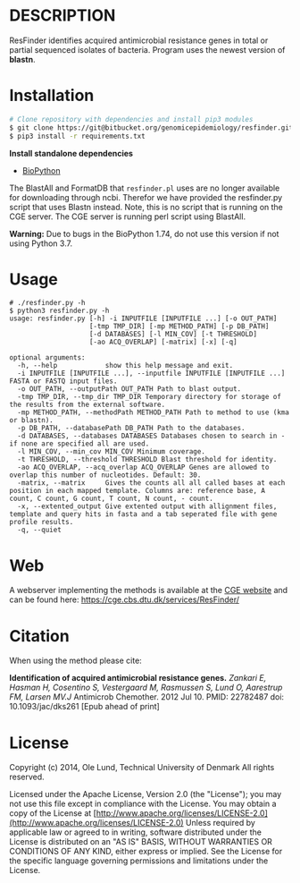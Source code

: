 # DESCRIPTION

ResFinder identifies acquired antimicrobial resistance genes in total or partial sequenced isolates of bacteria. Program uses the newest version of **blastn**.

# Installation

```bash
# Clone repository with dependencies and install pip3 modules
$ git clone https://git@bitbucket.org/genomicepidemiology/resfinder.git --recursive
$ pip3 install -r requirements.txt
```

**Install standalone dependencies**

* [BioPython](ftp://ftp.ncbi.nlm.nih.gov/blast/executables/blast+/LATEST/)

The BlastAll and FormatDB that `resfinder.pl` uses are no longer available for downloading through ncbi. Therefor we have provided the resfinder.py script that uses Blastn instead. Note, this is no script that is running on the CGE server. The CGE server is running perl script using BlastAll.

**Warning:** Due to bugs in the BioPython 1.74, do not use this version if not using Python 3.7.


# Usage
```
# ./resfinder.py -h
$ python3 resfinder.py -h
usage: resfinder.py [-h] -i INPUTFILE [INPUTFILE ...] [-o OUT_PATH]
                    [-tmp TMP_DIR] [-mp METHOD_PATH] [-p DB_PATH]
                    [-d DATABASES] [-l MIN_COV] [-t THRESHOLD]
                    [-ao ACQ_OVERLAP] [-matrix] [-x] [-q]

optional arguments:
  -h, --help            show this help message and exit.
  -i INPUTFILE [INPUTFILE ...], --inputfile INPUTFILE [INPUTFILE ...] FASTA or FASTQ input files.
  -o OUT_PATH, --outputPath OUT_PATH Path to blast output.
  -tmp TMP_DIR, --tmp_dir TMP_DIR Temporary directory for storage of the results from the external software.
  -mp METHOD_PATH, --methodPath METHOD_PATH Path to method to use (kma or blastn).
  -p DB_PATH, --databasePath DB_PATH Path to the databases.
  -d DATABASES, --databases DATABASES Databases chosen to search in - if none are specified all are used.
  -l MIN_COV, --min_cov MIN_COV Minimum coverage.
  -t THRESHOLD, --threshold THRESHOLD Blast threshold for identity.
  -ao ACQ_OVERLAP, --acq_overlap ACQ_OVERLAP Genes are allowed to overlap this number of nucleotides. Default: 30.
  -matrix, --matrix     Gives the counts all all called bases at each position in each mapped template. Columns are: reference base, A count, C count, G count, T count, N count, - count.
  -x, --extented_output Give extented output with allignment files, template and query hits in fasta and a tab seperated file with gene profile results.
  -q, --quiet
```

# Web

A webserver implementing the methods is available at the [CGE website](http://www.genomicepidemiology.org/) and can be found here: https://cge.cbs.dtu.dk/services/ResFinder/

# Citation

When using the method please cite:

**Identification of acquired antimicrobial resistance genes.**
*Zankari E, Hasman H, Cosentino S, Vestergaard M, Rasmussen S, Lund O, Aarestrup FM, Larsen MV.J*
Antimicrob Chemother. 2012 Jul 10.
PMID: 22782487 doi: 10.1093/jac/dks261
[Epub ahead of print]

# License

Copyright (c) 2014, Ole Lund, Technical University of Denmark All rights reserved.

Licensed under the Apache License, Version 2.0 (the "License"); you may not use this file except in compliance with the License. You may obtain a copy of the License at [http://www.apache.org/licenses/LICENSE-2.0](http://www.apache.org/licenses/LICENSE-2.0) Unless required by applicable law or agreed to in writing, software distributed under the License is distributed on an "AS IS" BASIS, WITHOUT WARRANTIES OR CONDITIONS OF ANY KIND, either express or implied. See the License for the specific language governing permissions and limitations under the License.
